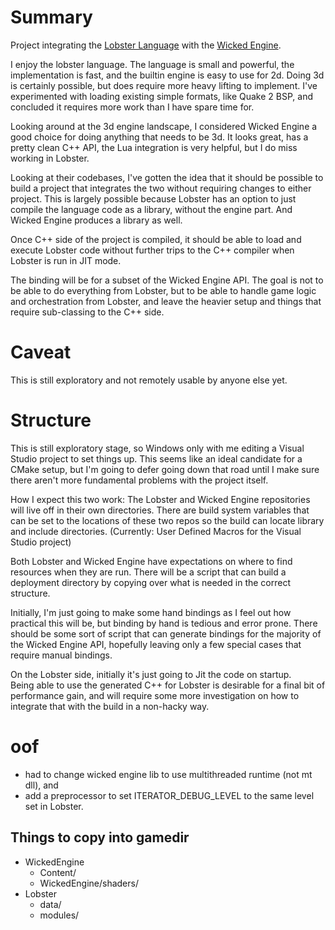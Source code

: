 # Summary
Project integrating the [Lobster Language](https://github.com/aardappel/lobster) with the [Wicked Engine](https://github.com/turanszkij/WickedEngine).

I enjoy the lobster language. The language is small and powerful, the
implementation is fast, and the builtin engine 
is easy to use for 2d. Doing 3d is certainly possible, but does require 
more heavy lifting to implement. I've experimented with loading existing 
simple formats, like Quake 2 BSP, and concluded it requires more work than
I have spare time for.

Looking around at the 3d engine landscape, I considered Wicked Engine a good 
choice for doing anything that needs to be 3d.  It looks great, has a pretty
clean C++ API, the Lua integration is very helpful, but I do miss working in Lobster.  

Looking at their codebases, I've gotten the idea that it should be possible to 
build a project that integrates the two without requiring changes to either 
project.  This is largely possible because Lobster has an option to just compile
the language code as a library, without the engine part.  And Wicked Engine 
produces a library as well.  

Once C++ side of the project is compiled, it should be able to load and execute
Lobster code without further trips to the C++ compiler when Lobster is run in JIT
mode.  

The binding will be for a subset of the Wicked Engine API.  The goal is not to 
be able to do everything from Lobster, but to be able to handle game logic
and orchestration from Lobster, and leave the heavier setup and things that
require sub-classing to the C++ side.

# Caveat
This is still exploratory and not remotely usable by anyone else yet. 

# Structure
This is still exploratory stage, so Windows only with me editing a Visual Studio
project to set things up.  This seems like an ideal candidate for a CMake setup, but
I'm going to defer going down that road until I make sure there aren't more
fundamental problems with the project itself.

How I expect this two work:  The Lobster and Wicked Engine repositories will 
live off in their own directories.  There are build system variables that can be set
to the locations of these two repos so the build can locate library and include
directories.  (Currently: User Defined Macros for the Visual Studio project)

Both Lobster and Wicked Engine have expectations on where to find resources
when they are run.  There will be a script that can build a deployment directory
by copying over what is needed in the correct structure.

Initially, I'm just going to make some hand bindings as I feel out how
practical this will be, but binding by hand is tedious and error prone. There
should be some sort of script that can generate bindings for the majority 
of the Wicked Engine API, hopefully leaving only a few special cases that
require manual bindings.

On the Lobster side, initially it's just going to Jit the code on startup.  
Being able to use the generated C++ for Lobster is desirable for a final
bit of performance gain, and will require some more investigation on how to 
integrate that with the build in a non-hacky way.

# oof
- had to change wicked engine lib to use multithreaded runtime (not mt dll), and
- add a preprocessor to set ITERATOR_DEBUG_LEVEL to the same level set in Lobster.

## Things to copy into gamedir
- WickedEngine
    - Content/
    - WickedEngine/shaders/
- Lobster
    - data/
    - modules/
